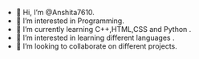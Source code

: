 - 👋 Hi, I’m @Anshita7610.
- 👀 I’m interested in Programming.
- 🌱 I’m currently learning C++,HTML,CSS and Python .
- 🌱 I’m interested in learning different languages .
- 💞️ I’m looking to collaborate on different projects.

<!---
Anshita7610/Anshita7610 is a ✨ special ✨ repository because its `README.md` (this file) appears on your GitHub profile.
You can click the Preview link to take a look at your changes.
--->
